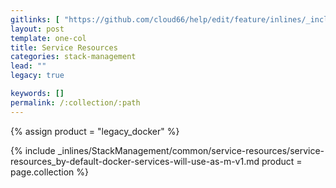 ```yaml
---
gitlinks: [ "https://github.com/cloud66/help/edit/feature/inlines/_includes/_inlines/StackManagement/common/service-resources/service-resources_by-default-docker-services-will-use-as-m-v1.md" ]
layout: post
template: one-col
title: Service Resources
categories: stack-management
lead: ""
legacy: true

keywords: []
permalink: /:collection/:path
---
```



{% assign product = "legacy_docker" %}

{% include _inlines/StackManagement/common/service-resources/service-resources_by-default-docker-services-will-use-as-m-v1.md  product = page.collection %}

